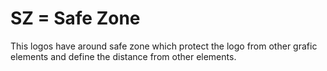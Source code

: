 # SZ = Safe Zone
This logos have around safe zone which protect the logo from other grafic elements and define the distance from other elements.